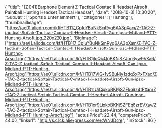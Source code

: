 {
	"title": "(Z 041)Earphone Element Z-Tactical Comtac II Headset Airsoft Paintball Hunting Headset Tactical Headset",
	"date": "2018-10-31 10:30:20",
	"SubCat": ["Sports & Entertainment"],
	"categories": ["Hunting"],
	"thumbnailImage": "https://ae01.alicdn.com/kf/HTB117_CpIuYBuNkSmRyq6AA3pXam/Z-TAC-Z-tactical-Softair-Tactical-Comtac-II-Headset-Airsoft-Gun-ipsc-Midland-PTT-Hunting-Arsoft.jpg_220x220.jpg",
	"BigImage": ["https://ae01.alicdn.com/kf/HTB117_CpIuYBuNkSmRyq6AA3pXam/Z-TAC-Z-tactical-Softair-Tactical-Comtac-II-Headset-Airsoft-Gun-ipsc-Midland-PTT-Hunting-Arsoft.jpg","https://ae01.alicdn.com/kf/HTB1jlcQiaQoBKNjSZJnq6yw9VXa6/Z-TAC-Z-tactical-Softair-Tactical-Comtac-II-Headset-Airsoft-Gun-ipsc-Midland-PTT-Hunting-Arsoft.jpg","https://ae01.alicdn.com/kf/HTB17ViGx1ySBuNjy1zdq6xPxFXao/Z-TAC-Z-tactical-Softair-Tactical-Comtac-II-Headset-Airsoft-Gun-ipsc-Midland-PTT-Hunting-Arsoft.jpg","https://ae01.alicdn.com/kf/HTB11UiCipkoBKNjSZFkq6z4tFXan/Z-TAC-Z-tactical-Softair-Tactical-Comtac-II-Headset-Airsoft-Gun-ipsc-Midland-PTT-Hunting-Arsoft.jpg","https://ae01.alicdn.com/kf/HTB1xr9LipkoBKNjSZFEq6zrEVXav/Z-TAC-Z-tactical-Softair-Tactical-Comtac-II-Headset-Airsoft-Gun-ipsc-Midland-PTT-Hunting-Arsoft.jpg"],
	"actualPrice": 22.44,
	"comparePrice": 44.00,
	"linkurl": "http://s.click.aliexpress.com/e/cWNJDcre",
	"inStock": 86
}
